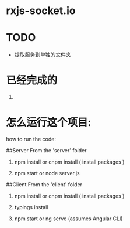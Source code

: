 # rxjs-socket.io

# TODO

- 提取服务到单独的文件夹
 

# 已经完成的

1. 


# 怎么运行这个项目:
how to run the code:

##Server
From the 'server' folder 

1. npm install or cnpm install ( install packages )

2. npm start or node server.js

##Client
From the 'client' folder 

1. npm install or cnpm install ( install packages )

2. typings install

3. npm start or ng serve (assumes Angular CLI)
